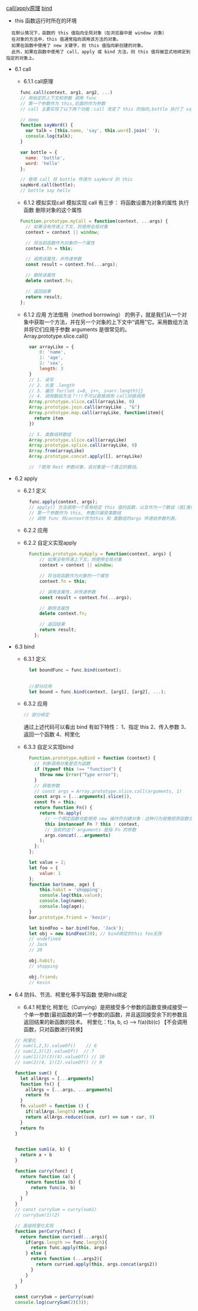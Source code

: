 [call/apply原理](https://github.com/sisterAn/JavaScript-Algorithms/issues/78)
[bind](https://github.com/sisterAn/JavaScript-Algorithms/issues/81)

- this 函数运行时所在的环境
```
  在默认情况下，函数的 this 值指向全局对象（在浏览器中是 window 对象）
  在对象的方法中，this 值通常指向调用该方法的对象。
  如果在函数中使用了 new 关键字，则 this 值指向新创建的对象。
  此外，如果在函数中使用了 call、apply 或 bind 方法，则 this 值将被显式地绑定到指定的对象上。
```

- 6.1 call
  - 6.1.1 call原理
  ```JavaScript
    func.call(context, arg1, arg2, ...)
    // 用给定的上下文和参数 调用 func
    // 第一个参数作为 this,后面的作为参数
    // call 主要实现了以下两个功能：call 改变了 this 的指向,bottle 执行了 sayWord 函数(1)改变了 this 的指向，指向到 obj (2)fn 函数执行了。

    // demo
    function sayWord() {
      var talk = [this.name, 'say', this.word].join(' ');
      console.log(talk);
    }

    var bottle = {
      name: 'bottle', 
      word: 'hello'
    };

    // 使用 call 将 bottle 传递为 sayWord 的 this
    sayWord.call(bottle); 
    // bottle say hello
  ```

  - 6.1.2 模拟实现call
    模拟实现 call 有三步：
      将函数设置为对象的属性
      执行函数
      删除对象的这个属性
  ```JavaScript
    Function.prototype.myCall = function(context, ...args) {
      // 如果没有传递上下文，则使用全局对象
      context = context || window;

      // 将当前函数作为对象的一个属性
      context.fn = this;

      // 调用该属性，并传递参数
      const result = context.fn(...args);

      // 删除该属性
      delete context.fn;

      // 返回结果
      return result;
    };
  ```

  - 6.1.2 应用
    方法借用（method borrowing） 的例子，就是我们从一个对象中获取一个方法，并在另一个对象的上下文中“调用”它。采用数组方法并将它们应用于参数 arguments 是很常见的。
    Array.prototype.slice.call()
      ```JavaScript
        var arrayLike = {
            0: 'name',
            1: 'age',
            2: 'sex',
            length: 3
        }
        // 1. 读写
        // 2. 长度 .length
        // 3. 遍历 for(let i=0, i++, i<arr.length){}
        // 4. 调用数组方法？!!!不可以直接调用 call间接调用
        Array.prototype.slice.call(arrayLike, 0)
        Array.prototype.join.call(arrayLike , "&")
        Array.prototype.map.call(arrayLike, function(item){
          return item
        })

        // 5. 类数组转数组
        Array.prototype.slice.call(arrayLike)
        Array.prototype.splice.call(arrayLike, 0)
        Array.from(arrayLike)
        Array.prototype.concat.apply([], arrayLike)

        // ？使用 Rest 参数对象，该对象是一个真正的数组。
      ```


- 6.2 apply
  - 6.2.1 定义
    ```JavaScript
      func.apply(context, args);
      // apply() 方法调用一个具有给定 this 值的函数，以及作为一个数组（或[类似数组对象）提供的参数。
      // 第一个参数作为 this, 参数只接受类数组
      // 调用 func 将context作为this 和 类数组的args 传递给参数列表。
    ```

  - 6.2.2 应用

  - 6.2.2 自定义实现apply
    ```JavaScript
      Function.prototype.myApply = function(context, args) {
          // 如果没有传递上下文，则使用全局对象
          context = context || window;

          // 将当前函数作为对象的一个属性
          context.fn = this;

          // 调用该属性，并传递参数
          const result = context.fn(...args);

          // 删除该属性
          delete context.fn;

          // 返回结果
          return result;
        };
    ```


- 6.3 bind
  - 6.3.1 定义
    ```JavaScript
      let boundFunc = func.bind(context);
      

      //部分应用 
      let bound = func.bind(context, [arg1], [arg2], ...);
    ```


  - 6.3.2 应用
    ```javascript
    // 部分绑定

    ```
    通过上述代码可以看出 bind 有如下特性：
    1、指定 this
    2、传入参数
    3、返回一个函数
    4、柯里化

  - 6.3.3 自定义实现bind
    ```javascript
      Function.prototype.myBind = function (context) {
        // 判断调用对象是否为函数
        if (typeof this !== "function") {
          throw new Error("Type error");
        }
        // 获取参数
        // const args = Array.prototype.slice.call(arguments, 1)
        const args = [...arguments].slice(1),
        const fn = this;
        return function Fn() {
          return fn.apply(
            // 一个绑定函数也能使用 new 操作符创建对象：这种行为就像把原函数当成构造器，提供的 this 值被忽略，同时调用时的参数被提供给模拟函数。
            this instanceof Fn ? this : context,
            // 当前的这个 arguments 是指 Fn 的参数
            args.concat(...arguments)
          );
        };
      };
    ```

    ```javascript
      let value = 2;
      let foo = {
          value: 1
      };
      function bar(name, age) {
          this.habit = 'shopping';
          console.log(this.value);
          console.log(name);
          console.log(age);
      }
      bar.prototype.friend = 'kevin';

      let bindFoo = bar.bind(foo, 'Jack');
      let obj = new bindFoo(20); // bind绑定的this foo无效
      // undefined
      // Jack
      // 20

      obj.habit;
      // shopping

      obj.friend;
      // kevin
    ```



- 6.4 防抖、节流、柯里化等手写函数 使用this绑定
  - 6.4.1 柯里化
  柯里化（Currying）是把接受多个参数的函数变换成接受一个单一参数(最初函数的第一个参数)的函数，并且返回接受余下的参数且返回结果的新函数的技术。
  柯里化：f(a, b, c) --> f(a)(b)(c) 【不会调用函数，只对函数进行转换】
  ```JavaScript
  // 柯里化
  // sum(1,2,3).valueOf()    // 6
  // sum(2,3)(2).valueOf()  // 7
  // sum(1)(2)(3)(4).valueOf() // 10
  // sum(2)(4, 1)(2).valueOf() // 9

  function sum() {
    let allArgs = [...arguments]
    function fn() {
      allArgs = [...args, ...arguments]
      return fn
    }
    fn.valueOf = function () {
      if(!allArgs.length) return
      return allArgs.reduce((sum, cur) => sum + cur, 0)
    }
    return fn
  }


  function sum1(a, b) {
    return a + b
  }

  function curry(func) {
    return function (a) {
      return function (b) {
        return func(a, b)
      }
    }
  }
  // const currySum = curry(sum1)
  // currySum(1)(2)

  // 高级柯里化实现
  function perCurry(func) {
    return function curried(...args){
      if(args.length >= func.length){
        return func.apply(this, args)
      } else {
        return function (...args2){
          return curried.apply(this, args.concat(args2))
        }
      }
    }
  }

  const currySum = perCurry(sum)
  console.log(currySum(2)(3));
  ```

